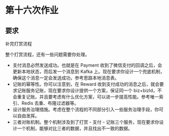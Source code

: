 # 第十六次作业

## 要求

 补完打赏流程

整个打赏流程，还有一些问题需要你处理。

* 支付消息必然发送成功。也就是在 Payment 收到了微信支付的回调之后，会更新本地状态，而后发一个消息到 Kafka 上。现在要求你设计一个兜底机制，确保这个消息一定会发送成功，参考思路本地消息表。
* 记账的幂等性。你可以注意到，在 Reward 收到支付成功的消息之后，就会要求记账服务记账，现在要求你设计提供一个方案，保证同一个 biz+bizId，不会重复记账。并且要考虑有什么优化方案，可以进一步提高性能。参考唯一索引、Redis 去重、布隆过滤器等。
* 设计服务治理措施。考虑在整个流程的不同部分引入一些服务治理手段，你可以自由发挥。
* 三者对账机制。整个机制涉及到了打赏 - 支付 - 记账三个服务，现在要求你设计一个机制，能够对比三者的数据，并且找出不一致的数据。 